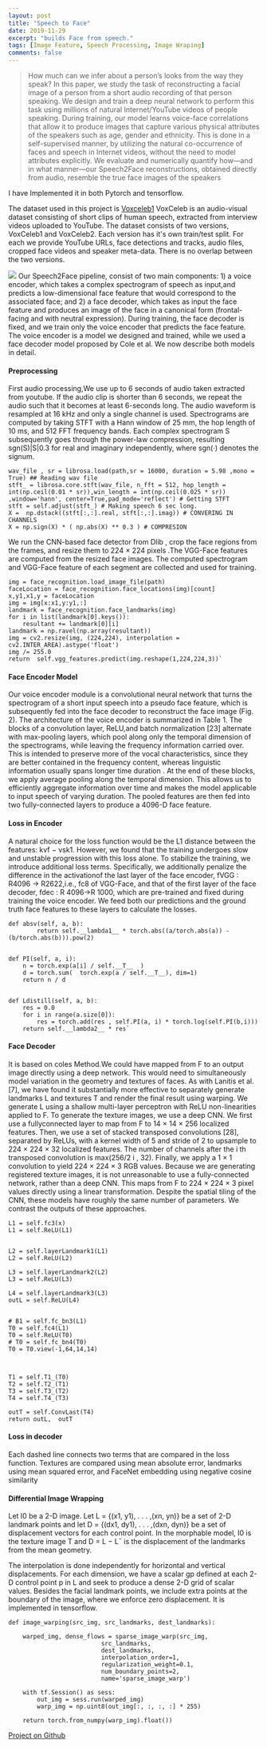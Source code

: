 ```yaml
---
layout: post
title: "Speech to Face"
date: 2019-11-29
excerpt: "builds Face from speech."
tags: [Image Feature, Speech Processing, Image Wraping]
comments: false
---
```


> How much can we infer about a person’s looks from the
> way they speak? In this paper, we study the task of reconstructing a facial image of a person from a short audio
> recording of that person speaking. We design and train a
> deep neural network to perform this task using millions of
> natural Internet/YouTube videos of people speaking. During training, our model learns voice-face correlations that
> allow it to produce images that capture various physical
> attributes of the speakers such as age, gender and ethnicity.
> This is done in a self-supervised manner, by utilizing the
> natural co-occurrence of faces and speech in Internet videos,
> without the need to model attributes explicitly. We evaluate
> and numerically quantify how—and in what manner—our
> Speech2Face reconstructions, obtained directly from audio,
> resemble the true face images of the speakers

I have Implemented it in both Pytorch and tensorflow.

The dataset used in this project is [Voxceleb1](http://www.robots.ox.ac.uk/~vgg/data/voxceleb/vox1.html) VoxCeleb is an audio-visual dataset consisting of short clips of human speech, extracted from interview videos uploaded to YouTube. The dataset consists of two versions, VoxCeleb1 and VoxCeleb2. Each version has it's own train/test split. For each we provide YouTube URLs, face detections and tracks, audio files, cropped face videos and speaker meta-data. There is no overlap between the two versions.

![](https://www.i-programmer.info/images/stories/News/2019/june/A/voice2face.jpg)
Our Speech2Face pipeline, consist of two main components: 1) a voice encoder, which takes a complex spectrogram of speech as input,and predicts a low-dimensional face feature that would correspond to the  associated face; and 2) a face decoder, which takes as input  the face feature and produces an image of the face in a  canonical form (frontal-facing and with neutral expression).  During training, the face decoder is fixed, and we train only  the voice encoder that predicts the face feature. The voice encoder is a model we designed and trained, while we used a face decoder model proposed by Cole et al. We now describe both models in detail.

#### Preprocessing
First audio processing,We use up to 6 seconds of audio taken extracted from youtube. If the audio clip is shorter than 6 seconds, we repeat the audio such that it becomes at least 6-seconds long. The audio waveform is resampled at 16 kHz and only a single channel is used. Spectrograms are computed  by taking STFT with a Hann window of 25 mm, the hop length of 10 ms, and 512 FFT frequency bands. Each complex spectrogram S subsequently goes through the power-law compression, resulting sgn(S)|S|0.3 for real and imaginary independently, where sgn(·) denotes the signum.

~~~
wav_file , sr = librosa.load(path,sr = 16000, duration = 5.98 ,mono = True) ## Reading wav file
stft_ = librosa.core.stft(wav_file, n_fft = 512, hop_length = int(np.ceil(0.01 * sr)),win_length = int(np.ceil(0.025 * sr)) ,window='hann', center=True,pad_mode='reflect') # Getting STFT
stft = self.adjust(stft_) # Making speech 6 sec long.
X =  np.dstack((stft[:,:].real, stft[:,:].imag)) # CONVERING IN CHANNELS
X = np.sign(X) * ( np.abs(X) ** 0.3 ) # COMPRESION
~~~

 We run  the CNN-based face detector from Dlib , crop the face regions from the frames, and resize them to 224 × 224 pixels .The VGG-Face features are computed from the resized face images. The computed spectrogram and VGG-Face feature of each segment are collected and used for training.
~~~ 
img = face_recognition.load_image_file(path)
faceLocation = face_recognition.face_locations(img)[count]
x,y1,x1,y = faceLocation
img = img[x:x1,y:y1,:]
landmark = face_recognition.face_landmarks(img)
for i in list(landmark[0].keys()):
    resultant += landmark[0][i]
landmark = np.ravel(np.array(resultant))
img = cv2.resize(img, (224,224), interpolation = cv2.INTER_AREA).astype('float')
img /= 255.0
return  self.vgg_features.predict(img.reshape(1,224,224,3))`
~~~
#### Face Encoder Model
Our voice encoder module is a convolutional neural network that turns the spectrogram of a  short input speech into a pseudo face feature, which is subsequently fed into the face decoder to reconstruct the face  image (Fig. 2). The architecture of the voice encoder is summarized in Table 1. The blocks of a convolution layer, ReLU,and batch normalization [23] alternate with max-pooling layers, which pool along only the temporal dimension of the  spectrograms, while leaving the frequency information carried over. This is intended to preserve more of the vocal characteristics, since they are better contained in the frequency  content, whereas linguistic information usually spans longer time duration . At the end of these blocks, we apply  average pooling along the temporal dimension. This allows us to efficiently aggregate information over time and makes the model applicable to input speech of varying duration. The pooled features are then fed into two fully-connected layers to produce a 4096-D face feature.


#### Loss in Encoder
A natural choice for the loss function would be the L1 distance between the features: kvf − vsk1. However, we found that the training undergoes slow and unstable progression with this loss alone. To stabilize the training, we introduce additional loss terms. Specifically, we additionally penalize the difference in the activationof the last layer of the face encoder, fVGG : R4096 → R2622,i.e., fc8 of VGG-Face, and that of the first layer of the face decoder, fdec : R 4096→R   1000, which are pre-trained and fixed during training the voice encoder. We feed both our predictions and the ground truth face features to these layers to calculate the losses.
~~~
def absv(self, a, b):
        return self.__lambda1__ * torch.abs((a/torch.abs(a)) - (b/torch.abs(b))).pow(2)


def PI(self, a, i):
    n = torch.exp(a[i] / self.__T__  )
    d = torch.sum(  torch.exp(a / self.__T__), dim=1)
    return n / d


def Ldistill(self, a, b):
    res = 0.0
    for i in range(a.size[0]):
        res = torch.add(res , self.PI(a, i) * torch.log(self.PI(b,i)))
    return self.__lambda2__ * res`
~~~
#### Face Decoder
It is based on coles Method.We could have mapped from F to an output image directly using a deep network. This would need to simultaneously model variation in the geometry and textures of faces. As with Lanitis et al. [7], we have found it substantially more effective to separately generate landmarks L and textures T and render the final result using warping. We generate L using a shallow multi-layer perceptron with ReLU non-linearities applied to F. To generate the texture images, we use a deep CNN. We first use a fullyconnected layer to map from F to 14 × 14 × 256 localized features. Then, we use a set of stacked transposed convolutions [28], separated by ReLUs, with a kernel width of 5 and stride of 2 to upsample to 224 × 224 × 32 localized features. The number of channels after the i th transposed convolution is max(256/2 i , 32). Finally, we apply a 1 × 1 convolution to yield 224 × 224 × 3 RGB values.
Because we are generating registered texture images, it is not unreasonable to use a fully-connected network, rather than a deep CNN. This maps from F to 224 × 224 × 3 pixel values directly using a linear transformation. Despite the spatial tiling of the CNN, these models have roughly the same number of parameters. We contrast the outputs of these approaches.
~~~
L1 = self.fc3(x)
L1 = self.ReLU(L1)


L2 = self.layerLandmark1(L1)
L2 = self.ReLU(L2)

L3 = self.layerLandmark2(L2)
L3 = self.ReLU(L3)

L4 = self.layerLandmark3(L3)
outL = self.ReLU(L4)


# B1 = self.fc_bn3(L1) 
T0 = self.fc4(L1) 
T0 = self.ReLU(T0)
# T0 = self.fc_bn4(T0)
T0 = T0.view(-1,64,14,14)



T1 = self.T1_(T0)
T2 = self.T2_(T1)
T3 = self.T3_(T2)
T4 = self.T4_(T3)

outT = self.ConvLast(T4)
return outL,  outT
~~~
#### Loss in decoder

Each dashed line connects two terms that are compared in the loss function. Textures
are compared using mean absolute error, landmarks using mean
squared error, and FaceNet embedding using negative cosine similarity
#### Differential Image Wrapping
Let I0 be a 2-D image. Let L = {(x1, y1), . . . ,(xn, yn)} be a set of 2-D landmark points and let D = {(dx1, dy1), . . . ,(dxn, dyn)} be a set of displacement vectors for each control point. In the morphable model, I0 is the texture image T and D = L − L¯ is the displacement of the landmarks from the mean geometry.

The interpolation is done independently for horizontal and vertical displacements. For each dimension, we have a scalar gp defined at each 2-D control point p in L and seek to produce a dense 2-D grid of scalar values. Besides the facial landmark points, we include extra points at the boundary of the image, where we enforce zero displacement.
It is implemented in tensorflow.
~~~
def image_warping(src_img, src_landmarks, dest_landmarks):

    warped_img, dense_flows = sparse_image_warp(src_img,
                          src_landmarks,
                          dest_landmarks,
                          interpolation_order=1,
                          regularization_weight=0.1,
                          num_boundary_points=2,
                          name='sparse_image_warp')

    with tf.Session() as sess:
        out_img = sess.run(warped_img)
        warp_img = np.uint8(out_img[:, :, :, :] * 255)
    
    return torch.from_numpy(warp_img).float())
~~~
    
[Project on Github](https://github.com/ravising-h/Speech2Face/)
